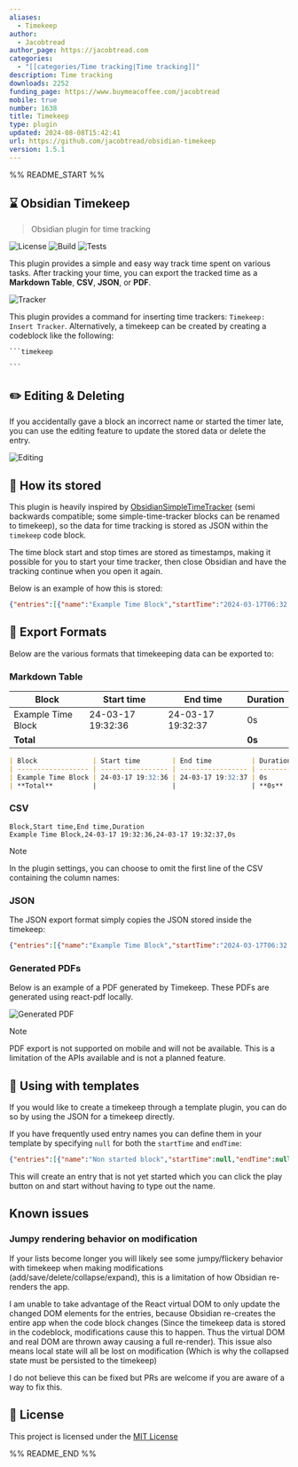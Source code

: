 ```yaml
---
aliases:
  - Timekeep
author:
  - Jacobtread
author_page: https://jacobtread.com
categories:
  - "[[categories/Time tracking|Time tracking]]"
description: Time tracking
downloads: 2252
funding_page: https://www.buymeacoffee.com/jacobtread
mobile: true
number: 1638
title: Timekeep
type: plugin
updated: 2024-08-08T15:42:41
url: https://github.com/jacobtread/obsidian-timekeep
version: 1.5.1
---
```


%% README_START %%

## ⌛ Obsidian Timekeep

> Obsidian plugin for time tracking

![License](https://img.shields.io/github/license/jacobtread/obsidian-timekeep?style=for-the-badge)
![Build](https://img.shields.io/github/actions/workflow/status/jacobtread/obsidian-timekeep/build.yml?style=for-the-badge)
![Tests](https://img.shields.io/github/actions/workflow/status/jacobtread/obsidian-timekeep/tests.yml?style=for-the-badge&label=Tests)

This plugin provides a simple and easy way track time spent on various tasks. After tracking your time, you can export the tracked time as a **Markdown Table**, **CSV**, **JSON**, or **PDF**.


![Tracker](https://raw.githubusercontent.com/jacobtread/obsidian-timekeep/HEAD/images/tracker.png)

This plugin provides a command for inserting time trackers: `Timekeep: Insert Tracker`. Alternatively, a timekeep can be created by creating a codeblock like the following:

````
```timekeep

```
````

## ✏️ Editing & Deleting

If you accidentally gave a block an incorrect name or started the timer late, you can use the editing feature to update the stored data or delete the entry.

![Editing](https://raw.githubusercontent.com/jacobtread/obsidian-timekeep/HEAD/images/editing.png)

## 👀 How its stored

This plugin is heavily inspired by [ObsidianSimpleTimeTracker](https://github.com/Ellpeck/ObsidianSimpleTimeTracker) (semi backwards compatible; some simple-time-tracker blocks can be renamed to timekeep), so the data for time tracking is stored as JSON within the `timekeep` code block.

The time block start and stop times are stored as timestamps, making it possible for you to start your time tracker, then close Obsidian and have the tracking continue when you open it again.

Below is an example of how this is stored:

```json
{"entries":[{"name":"Example Time Block","startTime":"2024-03-17T06:32:36.118Z","endTime":"2024-03-17T06:32:37.012Z","subEntries":null}]}
```


## 📝 Export Formats

Below are the various formats that timekeeping data can be exported to:

### Markdown Table


| Block              | Start time        | End time          | Duration |
| ------------------ | ----------------- | ----------------- | -------- |
| Example Time Block | 24-03-17 19:32:36 | 24-03-17 19:32:37 | 0s       |
| **Total**          |                   |                   | **0s**   |


```md
| Block              | Start time        | End time          | Duration |
| ------------------ | ----------------- | ----------------- | -------- |
| Example Time Block | 24-03-17 19:32:36 | 24-03-17 19:32:37 | 0s       |
| **Total**          |                   |                   | **0s**   |
```

### CSV

```csv
Block,Start time,End time,Duration
Example Time Block,24-03-17 19:32:36,24-03-17 19:32:37,0s
```

> [!NOTE]
> In the plugin settings, you can choose to omit the first line of the CSV containing the column names:


### JSON

The JSON export format simply copies the JSON stored inside the timekeep:

```json
{"entries":[{"name":"Example Time Block","startTime":"2024-03-17T06:32:36.118Z","endTime":"2024-03-17T06:32:37.012Z","subEntries":null}]}
```

### Generated PDFs

Below is an example of a PDF generated by Timekeep. These PDFs are generated using react-pdf locally.

![Generated PDF](https://raw.githubusercontent.com/jacobtread/obsidian-timekeep/HEAD/images/pdf.png)

> [!NOTE]
> PDF export is not supported on mobile and will not be available. This is a limitation of the APIs available and is not a planned feature.

## 🔣 Using with templates

If you would like to create a timekeep through a template plugin, you can do so by using the JSON for a timekeep directly. 

If you have frequently used entry names you can define them in your template by specifying `null` for both the `startTime` and `endTime`:

```json
{"entries":[{"name":"Non started block","startTime":null,"endTime":null,"subEntries":null}]}
```

This will create an entry that is not yet started which you can click the play button on and start without having to type out the name.


## Known issues

### Jumpy rendering behavior on modification

If your lists become longer you will likely see some jumpy/flickery behavior with timekeep when making modifications (add/save/delete/collapse/expand), this is a limitation of how Obsidian re-renders the app.

I am unable to take advantage of the React virtual DOM to only update the changed DOM elements for the entries, because Obsidian re-creates the entire app when the code block changes (Since the timekeep data is stored in the codeblock, modifications cause this to happen. Thus the virtual DOM and real DOM are thrown away causing a full re-render). This issue also means local state will all be lost on modification (Which is why the collapsed state must be persisted to the timekeep)


I do not believe this can be fixed but PRs are welcome if you are aware of a way to fix this. 

## 📄 License

This project is licensed under the [MIT License](./LICENSE.md)

%% README_END %%